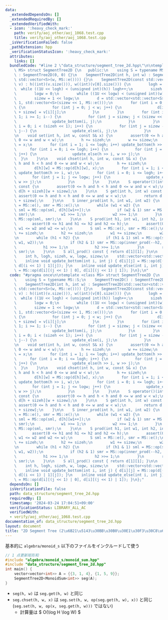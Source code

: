 ```yaml
---
data:
  _extendedDependsOn: []
  _extendedRequiredBy: []
  _extendedVerifiedWith:
  - icon: ':heavy_check_mark:'
    path: verify/aoj_other/aoj_1068.test.cpp
    title: verify/aoj_other/aoj_1068.test.cpp
  _isVerificationFailed: false
  _pathExtension: hpp
  _verificationStatusIcon: ':heavy_check_mark:'
  attributes:
    links: []
  bundledCode: "#line 2 \"data_structure/segment_tree_2d.hpp\"\n\ntemplate <class\
    \ MS> struct SegmentTree2D {\n   public:\n    using S = typename MS::S;\n    SegmentTree2D()\
    \ : SegmentTree2D(0, 0) {}\n    SegmentTree2D(int h, int w) : SegmentTree2D(std::vector<std::vector<S>>(h,\
    \ std::vector<S>(w, MS::e()))) {}\n    SegmentTree2D(const std::vector<std::vector<S>>&\
    \ v) : h((int)(v.size())), w((int)(v[0].size())) {\n        logh = 0;\n      \
    \  while ((1U << logh) < (unsigned int)(h)) logh++;\n        sizeh = 1 << logh;\n\
    \        logw = 0;\n        while ((1U << logw) < (unsigned int)(w)) logw++;\n\
    \        sizew = 1 << logw;\n        d = std::vector<std::vector<S>>(sizeh <<\
    \ 1, std::vector<S>(sizew << 1, MS::e()));\n        for (int i = 0; i < h; i++)\
    \ {\n            for (int j = 0; j < w; j++) {\n                d[i + sizeh][j\
    \ + sizew] = v[i][j];\n            }\n        }\n        for (int i = sizeh -\
    \ 1; i >= 1; i--) {\n            for (int j = sizew; j < (sizew << 1); j++) {\n\
    \                update_bottom(i, j);\n            }\n        }\n        for (int\
    \ i = 0; i < (sizeh << 1); i++) {\n            for (int j = sizew - 1; j >= 1;\
    \ j--) {\n                update_else(i, j);\n            }\n        }\n    }\n\
    \n    void set(int h, int w, const S& x) {\n        assert(0 <= h and h < h and\
    \ 0 <= w and w < w);\n        h += sizeh;\n        w += sizew;\n        d[h][w]\
    \ = x;\n        for (int i = 1; i <= logh; i++) update_bottom(h >> i, w);\n  \
    \      for (int i = 0; i <= logh; i++) {\n            for (int j = 1; j <= logw;\
    \ j++) {\n                update_else(h >> i, w >> j);\n            }\n      \
    \  }\n    }\n\n    void chset(int h, int w, const S& x) {\n        assert(0 <=\
    \ h and h < h and 0 <= w and w < w);\n        h += sizeh;\n        w += sizew;\n\
    \        d[h][w] = MS::op(d[h][w], x);\n        for (int i = 1; i <= logh; i++)\
    \ update_bottom(h >> i, w);\n        for (int i = 0; i <= logh; i++) {\n     \
    \       for (int j = 1; j <= logw; j++) {\n                update_else(h >> i,\
    \ w >> j);\n            }\n        }\n    }\n\n    S operator()(int h, int w)\
    \ const {\n        assert(0 <= h and h < h and 0 <= w and w < w);\n        return\
    \ d[h + sizeh][w + sizew];\n    }\n\n    S get(int h, int w) const {\n       \
    \ assert(0 <= h and h < h and 0 <= w and w < w);\n        return d[h + sizeh][w\
    \ + sizew];\n    }\n\n    S inner_prod(int h, int w1, int w2) {\n        S sml\
    \ = MS::e(), smr = MS::e();\n        while (w1 < w2) {\n            if (w1 & 1)\
    \ sml = MS::op(sml, d[h][w1++]);\n            if (w2 & 1) smr = MS::op(d[h][--w2],\
    \ smr);\n            w1 >>= 1;\n            w2 >>= 1;\n        }\n        return\
    \ MS::op(sml, smr);\n    }\n\n    S prod(int h1, int w1, int h2, int w2) {\n \
    \       assert(0 <= h1 and h1 <= h2 and h2 <= h);\n        assert(0 <= w1 and\
    \ w1 <= w2 and w2 <= w);\n        S sml = MS::e(), smr = MS::e();\n        h1\
    \ += sizeh;\n        h2 += sizeh;\n        w1 += sizew;\n        w2 += sizew;\n\
    \n        while (h1 < h2) {\n            if (h1 & 1) sml = MS::op(sml, inner_prod(h1++,\
    \ w1, w2));\n            if (h2 & 1) smr = MS::op(inner_prod(--h2, w1, w2), smr);\n\
    \            h1 >>= 1;\n            h2 >>= 1;\n        }\n        return MS::op(sml,\
    \ smr);\n    }\n\n    S all_prod() const { return d[1][1]; }\n\n   private:\n\
    \    int h, logh, sizeh, w, logw, sizew;\n    std::vector<std::vector<S>> d;\n\
    \    inline void update_bottom(int i, int j) { d[i][j] = MS::op(d[(i << 1) | 0][j],\
    \ d[(i << 1) | 1][j]); }\n    inline void update_else(int i, int j) { d[i][j]\
    \ = MS::op(d[i][(j << 1) | 0], d[i][(j << 1) | 1]); }\n};\n"
  code: "#pragma once\n\ntemplate <class MS> struct SegmentTree2D {\n   public:\n\
    \    using S = typename MS::S;\n    SegmentTree2D() : SegmentTree2D(0, 0) {}\n\
    \    SegmentTree2D(int h, int w) : SegmentTree2D(std::vector<std::vector<S>>(h,\
    \ std::vector<S>(w, MS::e()))) {}\n    SegmentTree2D(const std::vector<std::vector<S>>&\
    \ v) : h((int)(v.size())), w((int)(v[0].size())) {\n        logh = 0;\n      \
    \  while ((1U << logh) < (unsigned int)(h)) logh++;\n        sizeh = 1 << logh;\n\
    \        logw = 0;\n        while ((1U << logw) < (unsigned int)(w)) logw++;\n\
    \        sizew = 1 << logw;\n        d = std::vector<std::vector<S>>(sizeh <<\
    \ 1, std::vector<S>(sizew << 1, MS::e()));\n        for (int i = 0; i < h; i++)\
    \ {\n            for (int j = 0; j < w; j++) {\n                d[i + sizeh][j\
    \ + sizew] = v[i][j];\n            }\n        }\n        for (int i = sizeh -\
    \ 1; i >= 1; i--) {\n            for (int j = sizew; j < (sizew << 1); j++) {\n\
    \                update_bottom(i, j);\n            }\n        }\n        for (int\
    \ i = 0; i < (sizeh << 1); i++) {\n            for (int j = sizew - 1; j >= 1;\
    \ j--) {\n                update_else(i, j);\n            }\n        }\n    }\n\
    \n    void set(int h, int w, const S& x) {\n        assert(0 <= h and h < h and\
    \ 0 <= w and w < w);\n        h += sizeh;\n        w += sizew;\n        d[h][w]\
    \ = x;\n        for (int i = 1; i <= logh; i++) update_bottom(h >> i, w);\n  \
    \      for (int i = 0; i <= logh; i++) {\n            for (int j = 1; j <= logw;\
    \ j++) {\n                update_else(h >> i, w >> j);\n            }\n      \
    \  }\n    }\n\n    void chset(int h, int w, const S& x) {\n        assert(0 <=\
    \ h and h < h and 0 <= w and w < w);\n        h += sizeh;\n        w += sizew;\n\
    \        d[h][w] = MS::op(d[h][w], x);\n        for (int i = 1; i <= logh; i++)\
    \ update_bottom(h >> i, w);\n        for (int i = 0; i <= logh; i++) {\n     \
    \       for (int j = 1; j <= logw; j++) {\n                update_else(h >> i,\
    \ w >> j);\n            }\n        }\n    }\n\n    S operator()(int h, int w)\
    \ const {\n        assert(0 <= h and h < h and 0 <= w and w < w);\n        return\
    \ d[h + sizeh][w + sizew];\n    }\n\n    S get(int h, int w) const {\n       \
    \ assert(0 <= h and h < h and 0 <= w and w < w);\n        return d[h + sizeh][w\
    \ + sizew];\n    }\n\n    S inner_prod(int h, int w1, int w2) {\n        S sml\
    \ = MS::e(), smr = MS::e();\n        while (w1 < w2) {\n            if (w1 & 1)\
    \ sml = MS::op(sml, d[h][w1++]);\n            if (w2 & 1) smr = MS::op(d[h][--w2],\
    \ smr);\n            w1 >>= 1;\n            w2 >>= 1;\n        }\n        return\
    \ MS::op(sml, smr);\n    }\n\n    S prod(int h1, int w1, int h2, int w2) {\n \
    \       assert(0 <= h1 and h1 <= h2 and h2 <= h);\n        assert(0 <= w1 and\
    \ w1 <= w2 and w2 <= w);\n        S sml = MS::e(), smr = MS::e();\n        h1\
    \ += sizeh;\n        h2 += sizeh;\n        w1 += sizew;\n        w2 += sizew;\n\
    \n        while (h1 < h2) {\n            if (h1 & 1) sml = MS::op(sml, inner_prod(h1++,\
    \ w1, w2));\n            if (h2 & 1) smr = MS::op(inner_prod(--h2, w1, w2), smr);\n\
    \            h1 >>= 1;\n            h2 >>= 1;\n        }\n        return MS::op(sml,\
    \ smr);\n    }\n\n    S all_prod() const { return d[1][1]; }\n\n   private:\n\
    \    int h, logh, sizeh, w, logw, sizew;\n    std::vector<std::vector<S>> d;\n\
    \    inline void update_bottom(int i, int j) { d[i][j] = MS::op(d[(i << 1) | 0][j],\
    \ d[(i << 1) | 1][j]); }\n    inline void update_else(int i, int j) { d[i][j]\
    \ = MS::op(d[i][(j << 1) | 0], d[i][(j << 1) | 1]); }\n};"
  dependsOn: []
  isVerificationFile: false
  path: data_structure/segment_tree_2d.hpp
  requiredBy: []
  timestamp: '2024-03-24 17:04:51+09:00'
  verificationStatus: LIBRARY_ALL_AC
  verifiedWith:
  - verify/aoj_other/aoj_1068.test.cpp
documentation_of: data_structure/segment_tree_2d.hpp
layout: document
title: "2D Segment Tree (2\u6B21\u5143\u30BB\u30B0\u30E1\u30F3\u30C8\u6728)"
---
```


基本的に `algebra/monoid_s` 以下のファイルをインクルードして使う

```cpp
// 1 点更新矩形和
#include "algebra/monoid_s/monoid_sum.hpp"
#include "data_structure/segment_tree_2d.hpp"
int main() {
    vector<vector<int>> A = {{3, 1, 4}, {1, 5, 9}};
    SegmentTree2D<MonoidSum<int>> seg(A);
}
```

- `seg(h, w)` は `seg.get(h, w)` と同じ
- `seg.chset(h, w, x)` は `seg.set(h, w, op(seg.get(h, w), x))` と同じ (`seg.set(h, w, op(x, seg.get(h, w)))` ではない)
    - 計算量は $ O(\log H \log W) $
